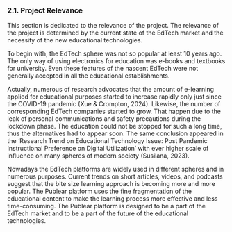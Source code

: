 ### 2.1. Project Relevance

This section is dedicated to the relevance of the project. The relevance of the project is determined by the current state of the EdTech market and the necessity of the new educational technologies.

To begin with, the EdTech sphere was not so popular at least 10 years ago. The only way of using electronics for education was e-books and textbooks for university. Even these features of the nascent EdTech were not generally accepted in all the educational establishments.

Actually, numerous of research advocates that the amount of e-learning applied for educational purposes started to increase rapidly only just since the COVID-19 pandemic (Xue & Crompton, 2024). Likewise, the number of corresponding EdTech companies started to grow. That happen due to the leak of personal communications and safety precautions during the lockdown phase. The education could not be stopped for such a long time, thus the alternatives had to appear soon. The same conclusion appeared in the ‘Research Trend on Educational Technology Issue: Post Pandemic Instructional Preference on Digital Utilization’ with ever higher scale of influence on many spheres of modern society (Susilana, 2023).

Nowadays the EdTech platforms are widely used in different spheres and in numerous purposes. Current trends on short articles, videos, and podcasts suggest that the bite size learning approach is becoming more and more popular. The Publear platform uses the fine fragmentation of the educational content to make the learning process more effective and less time-consuming. The Publear platform is designed to be a part of the EdTech market and to be a part of the future of the educational technologies.
